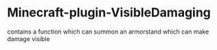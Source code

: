 # Minecraft-plugin-VisibleDamaging
contains a function which can summon an armorstand which can make damage visible

